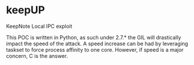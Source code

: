 keepUP
======

KeepNote Local IPC exploit


This POC is written in Python, as such under 2.7.* the GIL will drastically impact the speed of the attack.
A speed increase can be had by leveraging taskset to force process affinity to one core. However, if speed is a major concern, C is the answer.
